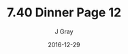 ---
title: '7.40 Dinner Page 12'
alt: 'Mysteries of the Arcana'
date: '2016-12-29'
author: 'J Gray'
artist: 'Keira'
chapter: '7 Tales of the Arcana'
filler: false
---
